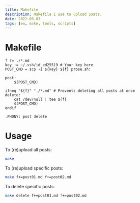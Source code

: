 ```yaml
---
title: Makefile
description: Makefile I use to upload posts.
date: 2022-08-03
tags: [en, make, tools, scripts]
---
```


# Makefile

```make
f ?= ./*.md
key := ~/.ssh/id_ed25519 # Your key here
POST_CMD = scp -i ${key} ${f} prose.sh:

post:
	$(POST_CMD)

ifneq "${f}" "./*.md" # Prevents deleting all posts at once
delete:
	cat /dev/null | tee ${f}
	$(POST_CMD)
endif

.PHONY: post delete
```

# Usage

To (re)upload all posts:

```sh
make
```

To (re)upload specific posts:
```sh
make f+=post01.md f+=post02.md
```

To delete specific posts:
```sh
make delete f+=post01.md f+=post02.md
```
